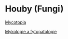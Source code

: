 # Houby (Fungi)

[Mycotopia](https://mycotopia.net/)

[Mykologie a fytopatologie](http://mykoweb.prf.jcu.cz/)